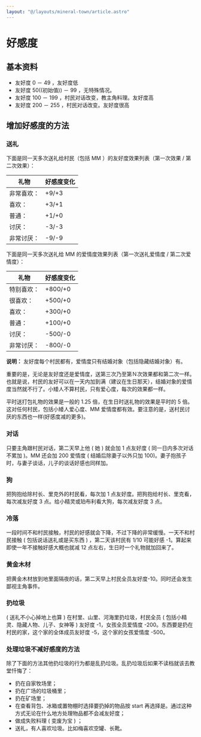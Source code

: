 ```yaml
---
layout: "@/layouts/mineral-town/article.astro"
---
```


# 好感度

## 基本资料

- 友好度 0 － 49 ，友好度低
- 友好度 50((初始值)) － 99 ，无特殊情况。
- 友好度 100 － 199 ，村民对话改变，教主角料理。友好度高
- 友好度 200 － 255 ，村民对话改变。友好度很高

## 增加好感度的方法

### 送礼

下面是同一天多次送礼给村民（包括 MM ）的友好度效果列表（第一次效果 / 第二次效果）：

| 礼物       | 好感度变化 |
| ---------- | ---------- |
| 非常喜欢： | +9/+3      |
| 喜欢：     | +3/+1      |
| 普通：     | +1/+0      |
| 讨厌：     | -3/-3      |
| 非常讨厌： | -9/-9      |

下面是同一天多次送礼给 MM 的爱情度效果列表（第一次送礼爱情度 / 第二次爱情度）：

| 礼物       | 好感度变化 |
| ---------- | ---------- |
| 特别喜欢： | +800/+0    |
| 很喜欢：   | +500/+0    |
| 喜欢：     | +300/+0    |
| 普通：     | +100/+0    |
| 讨厌：     | -500/-0    |
| 非常讨厌： | -800/-0    |

**说明：** 友好度每个村民都有，爱情度只有结婚对象（包括隐藏结婚对象）有。

重要的是，无论是友好度还是爱情度，送第三次乃至第Ｎ次效果都和第二次一样。也就是说，村民的友好可以在一天内加到满（建议在生日那天），结婚对象的爱情度当然就不行了。小矮人不算村民，只有爱心度，每次的效果都一样。

平时送打包礼物的效果是一般的 1.25 倍，在生日时送礼物的效果是平时的 5 倍。这对任何村民，包括小矮人爱心度、MM 爱情度都有效。要注意的是，送村民讨厌的东西也一样(好感度减的更多)。

### 对话

只要主角跟村民对话，第二天早上他 ( 她 ) 就会加 1 点友好度 ( 同一日内多次对话不累加 )。MM 还会加 200 爱情度 ( 结婚后除妻子以外只加 100)。妻子抱孩子时，与妻子谈话，儿子的谈话好感也同样加。

### 狗

把狗抱给除村长、里克外的村民看，每次加 1 点友好度。把狗抱给村长、里克看，每次减友好度 3 点。给小精灵或珀布利看大狗，每次减友好度 3 点。

### 冷落

一段时间不和村民接触，村民的好感就会下降，不过下降的非常缓慢。一天不和村民接触 ( 包括说话送礼或是买东西 ) ，第二天该村民有 1/10 可能好感 -1。算起来即使一年不接触好感大概也就减 12 点左右，生日时一个礼物就加回来了。

### 黄金木材

把黄金木材放到地里面隔夜的话，第二天早上村民全员友好度-10。同时还会发生鄙视主角事件。

### 扔垃圾

( 送礼不小心掉地上也算 ) 在村里、山里、河海里扔垃圾，村民全员 ( 包括小精灵、隐藏人物、儿子、女神等 ) 友好度 -1，女孩全员爱情度 -200。东西要是扔在村民的家，这个家的全体成员友好度 -5，这个家的女孩爱情度 -500。

### 处理垃圾不减好感度的方法

除了下面的方法其他扔垃圾的行为都是乱扔垃圾。乱扔垃圾后如果不读档就该去教堂忏悔了：

- 扔在自家牧场里；
- 扔在广场的垃圾桶里；
- 扔在矿场里；
- 在查看背包、冰箱或置物棚时选择要扔掉的物品按 start 再选择是。通过这种方式无论在什么地方处理物品都不会减友好度；
- 做成失败料理 ( 变废为宝 ) ；
- 送礼，有人喜欢垃圾。比如梅喜欢空罐、长靴。
